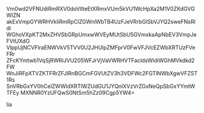 Vm0wd2VFNUdiRmRXV0doVllteEtXRmxVUm5kVU1WcHpXa2M1V0ZKdGVGWlZN
akExVmpGYWRHVkliRmRpClZGWnlWbTB4UzFJeVRrbGlSbVJYQ2sweFNsRldi
WGhoVXpKT2MxZHVSbGRpUmxwWVEyMUtSbU5GVmxkaApNbEV3VmpJeFVtUXdO
VlppUjNCVFlraENWVkV5TVV0U2JHUlpZMFprV0FwVFJVcEZWbXRTUzFVeFRr
ZFcKYmtwb1VqSjRWRlJVU205WFJrVjVaVWRHVTFacldsWldiWGhMVkdkd2FW
WnJiRFpXTVZKTFRrZFJlRnBGCmFGVUtZV3h3VDFWc2FGTlNWbXgwVFZST1Rs
SnVRbGxYV0hCelZWWldXRTlWZUdGU1JYQnlXVzVrZGxNeQpSbGxYYmtWTFEy
MXNNR0YzUFQwS0NtSm5hZz09Cgp5YW4=

lia